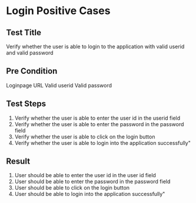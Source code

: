 # Login Positive Cases

## Test Title
Verify whether the user is able to login to the application with valid userid and valid password

## Pre Condition 
Loginpage URL
Valid userid
Valid password


## Test Steps
1. Verify whether the user is able to enter the user id in the userid field
2. Verify whether the user is able to enter the password in the password field
3. Verify whether the user is able to click on the login button
4. Verify whether the user is able to login into the application successfully"

## Result
1. User should be able to enter the user id in the user id field
2. User should be able to enter the password in the password field
3. User should be able to click on the login button
4. User should be able to login into the application successfully"
